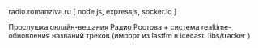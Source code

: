 radio.romanziva.ru
[ node.js, expressjs, socker.io ]

Прослушка онлайн-вещания Радио Ростова + система realtime-обновления названий треков (импорт из lastfm в icecast: libs/tracker )

